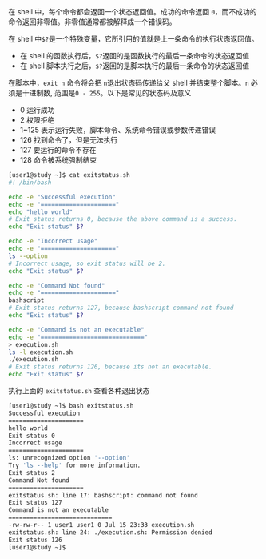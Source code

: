 

在 shell 中，每个命令都会返回一个状态返回值。成功的命令返回 `0`​，而不成功的命令返回非零值。非零值通常都被解释成一个错误码。

在 shell 中`$?`​ 是一个特殊变量，它所引用的值就是上一条命令的执行状态返回值。

- 在 shell 的函数执行后，`$?`​ 返回的是函数执行的最后一条命令的状态返回值
- 在 shell 脚本执行之后，`$?`​ 返回的是脚本执行的最后一条命令的状态返回值

在脚本中，`exit n`​ 命令将会把 `n`​ 退出状态码传递给父 shell 并结束整个脚本。`n`​ 必须是十进制数, 范围是`0 - 255`​。以下是常见的状态码及意义

- 0 运行成功
- 2 权限拒绝
- 1~125 表示运行失败，脚本命令、系统命令错误或参数传递错误
- 126 找到命令了，但是无法执行
- 127 要运行的命令不存在
- 128 命令被系统强制结束

```bash
[user1@study ~]$ cat exitstatus.sh
#! /bin/bash

echo -e "Successful execution"
echo -e "====================="
echo "hello world"
# Exit status returns 0, because the above command is a success.
echo "Exit status" $? 

echo -e "Incorrect usage"
echo -e "====================="
ls --option
# Incorrect usage, so exit status will be 2.
echo "Exit status" $? 

echo -e "Command Not found"
echo -e "====================="
bashscript
# Exit status returns 127, because bashscript command not found
echo "Exit status" $? 

echo -e "Command is not an executable"
echo -e "============================="
> execution.sh
ls -l execution.sh
./execution.sh
# Exit status returns 126, because its not an executable.
echo "Exit status" $?
```

执行上面的 `exitstatus.sh`​ 查看各种退出状态

```bash
[user1@study ~]$ bash exitstatus.sh
Successful execution
=====================
hello world
Exit status 0
Incorrect usage
=====================
ls: unrecognized option '--option'
Try 'ls --help' for more information.
Exit status 2
Command Not found
=====================
exitstatus.sh: line 17: bashscript: command not found
Exit status 127
Command is not an executable
=============================
-rw-rw-r-- 1 user1 user1 0 Jul 15 23:33 execution.sh
exitstatus.sh: line 24: ./execution.sh: Permission denied
Exit status 126
[user1@study ~]$
```
